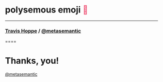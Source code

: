 <style>.whitehat {background:#333333;padding-bottom:0px !important;}</style>
  
# polysemous emoji <span style="color:#EF597B">🌹</span>
----------
### [Travis Hoppe](http://thoppe.github.io/) / [@metasemantic](https://twitter.com/metasemantic)

====

# Thanks, you!
[@metasemantic](https://twitter.com/metasemantic)